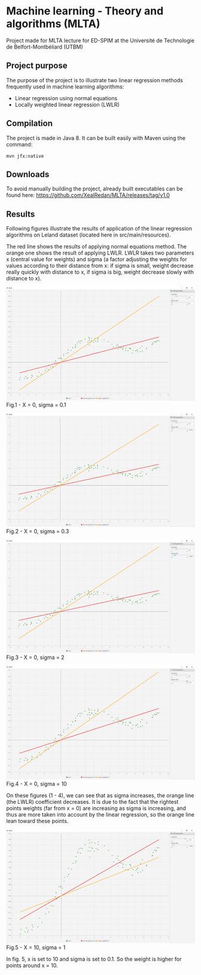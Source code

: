 # Machine learning - Theory and algorithms (MLTA)

Project made for MLTA lecture for ED-SPIM at the Université de Technologie de Belfort-Montbéliard (UTBM)

## Project purpose

The purpose of the project is to illustrate two linear regression methods frequently used in machine learning algorithms:
* Linear regression using normal equations
* Locally weighted linear regression (LWLR)

## Compilation

The project is made in Java 8. It can be built easily with Maven using the command:

```
mvn jfx:native
```

## Downloads

To avoid manually building the project, already built executables can be found here: https://github.com/XealRedan/MLTA/releases/tag/v1.0

## Results

Following figures illustrate the results of application of the linear regression algorithms on Leland dataset
(located here in src/main/resources).

The red line shows the results of applying normal equations method. The orange one shows the result of applying LWLR.
LWLR takes two parameters x (central value for weights) and sigma (a factor adjusting the weights for values according
to their distance from x: if sigma is small, weight decrease really quickly with distance to x, if sigma is big,
weight decrease slowly with distance to x).

![Fig.1 - X = 0, sigma = 0.1](images/x0-sigma0_1.png)
Fig.1 - X = 0, sigma = 0.1

![Fig.2 - X = 0, sigma = 0.3](images/x0-sigma0_3.png)
Fig.2 - X = 0, sigma = 0.3

![Fig.3 - X = 0, sigma = 2](images/x0-sigma2.png)
Fig.3 - X = 0, sigma = 2

![Fig.4 - X = 0, sigma = 10](images/x0-sigma10.png)
Fig.4 - X = 0, sigma = 10

On these figures (1 - 4), we can see that as sigma increases, the orange line (the LWLR) coefficient decreases. It is due to the
fact that the rightest points weights (far from x = 0) are increasing as sigma is increasing, and thus are more taken
into account by the linear regression, so the orange line lean toward these points.

![Fig.5 - X = 10, sigma = 1](images/x10-sigma1.png)
Fig.5 - X = 10, sigma = 1

In fig. 5, x is set to 10 and sigma is set to 0.1. So the weight is higher for points around x = 10.